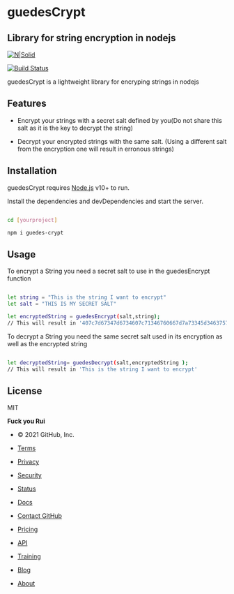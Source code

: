 
# guedesCrypt

## Library for string encryption in nodejs

[![N|Solid](https://cldup.com/dTxpPi9lDf.thumb.png)](https://nodesource.com/products/nsolid)

[![Build Status](https://travis-ci.org/joemccann/dillinger.svg?branch=master)](https://travis-ci.org/joemccann/dillinger)

guedesCrypt is a lightweight library for encryping strings in nodejs

##  Features

- Encrypt your strings with a secret salt defined by you(Do not share this salt as it is the key to decrypt the string)

- Decrypt your encrypted strings with the same salt. (Using a different salt from the encryption one will result in erronous strings)

##  Installation

guedesCrypt requires [Node.js](https://nodejs.org/) v10+ to run.

Install the dependencies and devDependencies and start the server.

```sh

cd [yourproject]

npm i guedes-crypt

```
##  Usage
To encrypt a String you need a secret salt to use in the guedesEncrypt function

```sh

let string = "This is the string I want to encrypt"
let salt = "THIS IS MY SECRET SALT"

let encryptedString = guedesEncrypt(salt,string);
// This will result in '407c7d67347d6734607c71346760667d7a73345d3463757a6034607b34717a77666d6460'

```

To decrypt a String you need the same secret salt used in its encryption as well as the encrypted string

```sh

let decryptedString= guedesDecrypt(salt,encryptedString );
// This will result in 'This is the string I want to encrypt'

```

##  License

MIT

**Fuck you Rui**

[//]: # (These are reference links used in the body of this note and get stripped out when the markdown processor does its job. There is no need to format nicely because it shouldn't be seen. Thanks SO - http://stackoverflow.com/questions/4823468/store-comments-in-markdown-syntax)

[dill]: <https://github.com/joemccann/dillinger>

[git-repo-url]: <https://github.com/joemccann/dillinger.git>

[john gruber]: <http://daringfireball.net>

[df1]: <http://daringfireball.net/projects/markdown/>

[markdown-it]: <https://github.com/markdown-it/markdown-it>

[Ace Editor]: <http://ace.ajax.org>

[node.js]: <http://nodejs.org>

[Twitter Bootstrap]: <http://twitter.github.com/bootstrap/>

[jQuery]: <http://jquery.com>

[@tjholowaychuk]: <http://twitter.com/tjholowaychuk>

[express]: <http://expressjs.com>

[AngularJS]: <http://angularjs.org>

[Gulp]: <http://gulpjs.com>

[PlDb]: <https://github.com/joemccann/dillinger/tree/master/plugins/dropbox/README.md>

[PlGh]: <https://github.com/joemccann/dillinger/tree/master/plugins/github/README.md>

[PlGd]: <https://github.com/joemccann/dillinger/tree/master/plugins/googledrive/README.md>

[PlOd]: <https://github.com/joemccann/dillinger/tree/master/plugins/onedrive/README.md>

[PlMe]: <https://github.com/joemccann/dillinger/tree/master/plugins/medium/README.md>

[PlGa]: <https://github.com/RahulHP/dillinger/blob/master/plugins/googleanalytics/README.md>

-   [](https://github.com/ "GitHub")© 2021 GitHub, Inc.

-   [Terms](https://docs.github.com/en/github/site-policy/github-terms-of-service)
-   [Privacy](https://docs.github.com/en/github/site-policy/github-privacy-statement)
-   [Security](https://github.com/security)
-   [Status](https://www.githubstatus.com/)
-   [Docs](https://docs.github.com/)
-   [Contact GitHub](https://support.github.com/?tags=dotcom-footer)
-   [Pricing](https://github.com/pricing)
-   [API](https://docs.github.com/)
-   [Training](https://services.github.com/)
-   [Blog](https://github.blog/)
-   [About](https://github.com/about)
